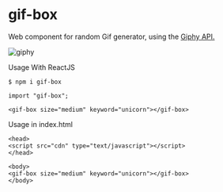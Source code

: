 # gif-box

Web component for random Gif generator, using the [Giphy API.](https://developers.giphy.com/docs/api/endpoint/#search)

<img src="https://media.giphy.com/media/IzVquL965ib4s/giphy.gif" alt="giphy" />


Usage With ReactJS 
```
$ npm i gif-box

import "gif-box"; 

<gif-box size="medium" keyword="unicorn"></gif-box>

```


Usage in index.html 
```
<head>
<script src="cdn" type="text/javascript"></script>
</head>

<body>
<gif-box size="medium" keyword="unicorn"></gif-box>
</body>
```
